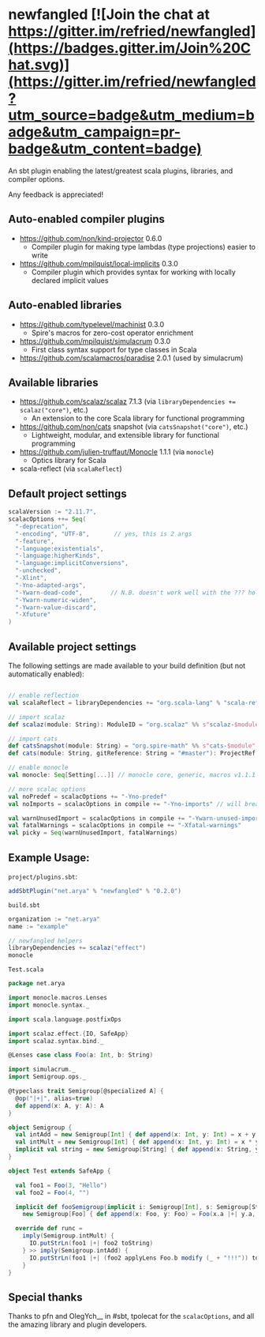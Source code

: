 # newfangled [![Join the chat at https://gitter.im/refried/newfangled](https://badges.gitter.im/Join%20Chat.svg)](https://gitter.im/refried/newfangled?utm_source=badge&utm_medium=badge&utm_campaign=pr-badge&utm_content=badge)

An sbt plugin enabling the latest/greatest scala plugins, libraries, and compiler options.

Any feedback is appreciated!

## Auto-enabled compiler plugins
* https://github.com/non/kind-projector 0.6.0 
  * Compiler plugin for making type lambdas (type projections) easier to write
* https://github.com/mpilquist/local-implicits 0.3.0 
  * Compiler plugin which provides syntax for working with locally declared implicit values

## Auto-enabled libraries
* https://github.com/typelevel/machinist 0.3.0 
  * Spire's macros for zero-cost operator enrichment
* https://github.com/mpilquist/simulacrum 0.3.0 
  * First class syntax support for type classes in Scala
* https://github.com/scalamacros/paradise 2.0.1 (used by simulacrum)

## Available libraries
* https://github.com/scalaz/scalaz 7.1.3 (via `libraryDependencies += scalaz("core")`, etc.) 
  * An extension to the core Scala library for functional programming
* https://github.com/non/cats snapshot (via `catsSnapshot("core")`, etc.)
  * Lightweight, modular, and extensible library for functional programming
* https://github.com/julien-truffaut/Monocle 1.1.1 (via `monocle`)
  * Optics library for Scala
* scala-reflect (via `scalaReflect`)

## Default project settings
```scala
scalaVersion := "2.11.7",
scalacOptions ++= Seq(
  "-deprecation",
  "-encoding", "UTF-8",       // yes, this is 2 args
  "-feature",
  "-language:existentials",
  "-language:higherKinds",
  "-language:implicitConversions",
  "-unchecked",
  "-Xlint",
  "-Yno-adapted-args",
  "-Ywarn-dead-code",        // N.B. doesn't work well with the ??? hole
  "-Ywarn-numeric-widen",
  "-Ywarn-value-discard",
  "-Xfuture"
)
```

## Available project settings
The following settings are made available to your build definition (but not automatically enabled):
```scala

// enable reflection
val scalaReflect = libraryDependencies += "org.scala-lang" % "scala-reflect" % scalaVersion.value

// import scalaz
def scalaz(module: String): ModuleID = "org.scalaz" %% s"scalaz-$module" % "7.1.3"

// import cats
def catsSnapshot(module: String) = "org.spire-math" %% s"cats-$module" % "0.1.0-SNAPSHOT"
def cats(module: String, gitReference: String = "#master"): ProjectRef // depend on particular cats git ref

// enable monocle
val monocle: Seq[Setting[...]] // monocle core, generic, macros v1.1.1

// more scalac options
val noPredef = scalacOptions += "-Yno-predef"
val noImports = scalacOptions in compile += "-Yno-imports" // will break REPL if not restricted to compile

val warnUnusedImport = scalacOptions in compile += "-Ywarn-unused-import"
val fatalWarnings = scalacOptions in compile += "-Xfatal-warnings"
val picky = Seq(warnUnusedImport, fatalWarnings)
```

## Example Usage:
`project/plugins.sbt`:
```scala
addSbtPlugin("net.arya" % "newfangled" % "0.2.0")
```

`build.sbt`
```scala
organization := "net.arya"
name := "example"

// newfangled helpers
libraryDependencies += scalaz("effect")
monocle
```

`Test.scala`
```scala
package net.arya

import monocle.macros.Lenses
import monocle.syntax._

import scala.language.postfixOps

import scalaz.effect.{IO, SafeApp}
import scalaz.syntax.bind._

@Lenses case class Foo(a: Int, b: String)

import simulacrum._
import Semigroup.ops._

@typeclass trait Semigroup[@specialized A] {
  @op("|+|", alias=true)
  def append(x: A, y: A): A
}

object Semigroup {
  val intAdd = new Semigroup[Int] { def append(x: Int, y: Int) = x + y }
  val intMult = new Semigroup[Int] { def append(x: Int, y: Int) = x * y }
  implicit val string = new Semigroup[String] { def append(x: String, y: String) = x + y }
}

object Test extends SafeApp {

  val foo1 = Foo(3, "Hello")
  val foo2 = Foo(4, "")

  implicit def fooSemigroup(implicit i: Semigroup[Int], s: Semigroup[String]): Semigroup[Foo] =
    new Semigroup[Foo] { def append(x: Foo, y: Foo) = Foo(x.a |+| y.a, x.b |+| y.b) }

  override def runc =
    imply(Semigroup.intMult) {
      IO.putStrLn(foo1 |+| foo2 toString)
    } >> imply(Semigroup.intAdd) {
      IO.putStrLn(foo1 |+| (foo2 applyLens Foo.b modify (_ + "!!!")) toString)
    }
}
```

## Special thanks
Thanks to pfn and OlegYch__ in #sbt, tpolecat for the `scalacOptions`, and all the amazing library and plugin developers.
